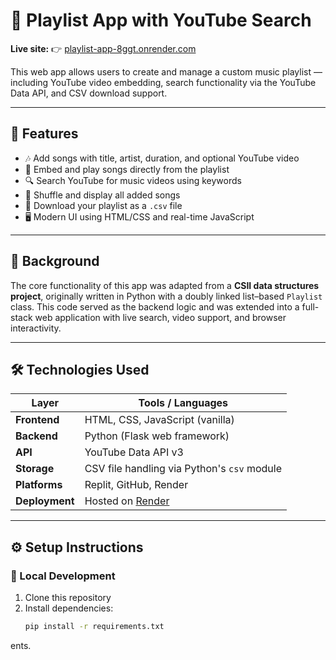 # 🎵 Playlist App with YouTube Search  
**Live site:** 👉 [playlist-app-8ggt.onrender.com](https://playlist-app-8ggt.onrender.com/)

This web app allows users to create and manage a custom music playlist — including YouTube video embedding, search functionality via the YouTube Data API, and CSV download support.

---

## 🚀 Features

- 🎶 Add songs with title, artist, duration, and optional YouTube video  
- 🎥 Embed and play songs directly from the playlist  
- 🔍 Search YouTube for music videos using keywords  
- 🔀 Shuffle and display all added songs  
- 💾 Download your playlist as a `.csv` file  
- 🖥️ Modern UI using HTML/CSS and real-time JavaScript  

---

## 🧠 Background

The core functionality of this app was adapted from a **CSII data structures project**, originally written in Python with a doubly linked list–based `Playlist` class. This code served as the backend logic and was extended into a full-stack web application with live search, video support, and browser interactivity.

---

## 🛠 Technologies Used

| Layer        | Tools / Languages                           |
|--------------|----------------------------------------------|
| **Frontend** | HTML, CSS, JavaScript (vanilla)              |
| **Backend**  | Python (Flask web framework)                 |
| **API**      | YouTube Data API v3                          |
| **Storage**  | CSV file handling via Python's `csv` module  |
| **Platforms**| Replit, GitHub, Render                       |
| **Deployment**| Hosted on [Render](https://render.com/)     |

---

## ⚙️ Setup Instructions

### 🔧 Local Development
1. Clone this repository  
2. Install dependencies:
   ```bash
   pip install -r requirements.txt
ents.
